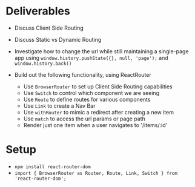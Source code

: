 # Deliverables

* Discuss Client Side Routing
* Discuss Static vs Dynamic Routing

* Investigate how to change the url while still maintaining a single-page app using `window.history.pushState({}, null, 'page');` and `window.history.back()`

* Build out the following functionality, using ReactRouter
  * Use `BrowserRouter` to set up Client Side Routing capabilities
  * Use `Switch` to control which component we are seeing
  * Use `Route` to define routes for various components
  * Use `Link` to create a Nav Bar
  * Use `withRouter` to mimic a redirect after creating a new item
  * Use `match` to access the url params or page path
  * Render just one item when a user navigates to '/items/:id'


# Setup

* `npm install react-router-dom`
* `import { BrowserRouter as Router, Route, Link, Switch } from 'react-router-dom';`

